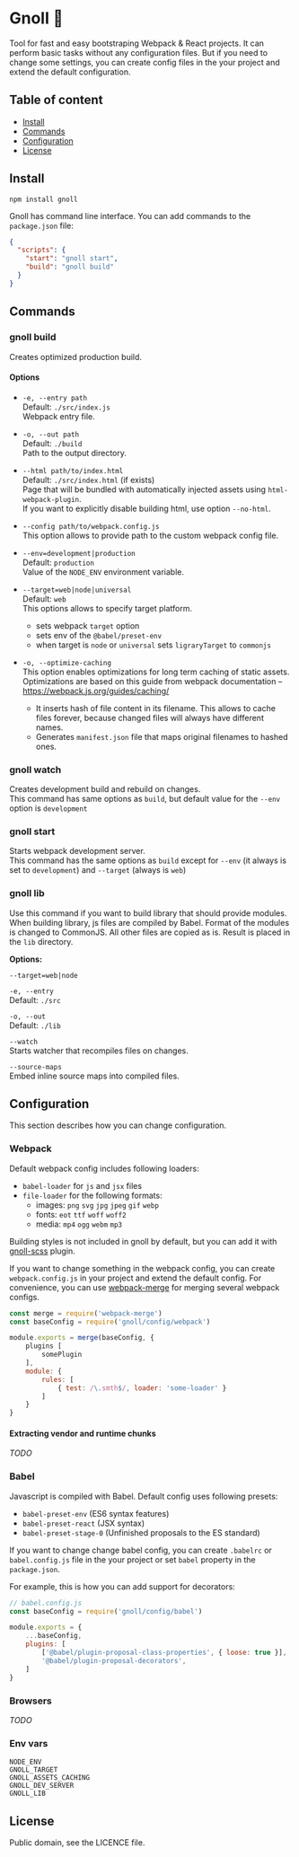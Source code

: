 # Gnoll :japanese_ogre:

Tool for fast and easy bootstraping Webpack & React projects. 
It can perform basic tasks without any configuration files.
But if you need to change some settings, you can create config files 
in the your project and extend the default configuration.

## Table of content

- [Install](#install)
- [Commands](#commands)
- [Configuration](#configuration)
- [License](#license)

## Install

```
npm install gnoll
```

Gnoll has command line interface.
You can add commands to the `package.json` file:

```json
{
  "scripts": {
    "start": "gnoll start",
    "build": "gnoll build"
  }
}
```

## Commands

### gnoll build

Creates optimized production build.

#### Options

- `-e, --entry path`
  <br>
  Default: `./src/index.js`
  <br>
  Webpack entry file.

- `-o, --out path`
  <br>
  Default: `./build`
  <br>
  Path to the output directory.

- `--html path/to/index.html`
  <br>
  Default: `./src/index.html` (if exists)
  <br>
  Page that will be bundled with automatically injected assets 
  using `html-webpack-plugin`.
  <br>
  If you want to explicitly disable building html, use option `--no-html`.

- `--config path/to/webpack.config.js`
  <br>
  This option allows to provide path to the custom webpack config file.

- `--env=development|production`
  <br>
  Default: `production`
  <br>
  Value of the `NODE_ENV` environment variable.

- `--target=web|node|universal`
  <br>
  Default: `web`
  <br>
  This options allows to specify target platform.
  - sets webpack `target` option
  - sets env of the `@babel/preset-env`
  - when target is `node` or `universal` sets `ligraryTarget` to `commonjs`

- `-o, --optimize-caching`
  <br>
  This option enables optimizations for long term caching of static assets.
  <br>
  Optimizations are based on this guide from webpack documentation &ndash;
  https://webpack.js.org/guides/caching/
    - It inserts hash of file content in its filename.
    This allows to cache files forever, because changed files will always have
    different names.
    - Generates `manifest.json` file that maps original filenames to hashed 
	ones.

### gnoll watch

Creates development build and rebuild on changes.
<br>
This command has same options as `build`, but
default value for the `--env` option is `development`

### gnoll start

Starts webpack development server.
<br>
This command has the same options as `build` except for
`--env` (it always is set to `development`) and `--target` (always is `web`)

### gnoll lib

Use this command if you want to build library that should provide modules.
<br>
When building library, js files are compiled by Babel.
Format of the modules is changed to CommonJS.
All other files are copied as is. Result is placed in the `lib` directory.

**Options:**

`--target=web|node`

`-e, --entry`
<br>
Default: `./src`

`-o, --out`
<br>
Default: `./lib`

`--watch`
<br>
Starts watcher that recompiles files on changes.

`--source-maps`
<br>
Embed inline source maps into compiled files.

## Configuration

This section describes how you can change configuration.

### Webpack

Default webpack config includes following loaders:

- `babel-loader` for `js` and `jsx` files
- `file-loader` for the following formats:
	- images: `png` `svg` `jpg` `jpeg` `gif` `webp`
	- fonts: `eot` `ttf` `woff` `woff2`
	- media: `mp4` `ogg` `webm` `mp3`

Building styles is not included in gnoll by default, but you can add it with 
[gnoll-scss](https://github.com/sunflowerdeath/gnoll/tree/master/packages/gnoll-scss) plugin.

If you want to change something in the webpack config, you can create
`webpack.config.js` in your project and extend the default config.
For convenience, you can use 
[webpack-merge](https://github.com/survivejs/webpack-merge)
for merging several webpack configs.

```js
const merge = require('webpack-merge')
const baseConfig = require('gnoll/config/webpack')

module.exports = merge(baseConfig, {
    plugins [
        somePlugin
    ],
    module: {
        rules: [
            { test: /\.smth$/, loader: 'some-loader' }
        ]
    }
}
```

#### Extracting vendor and runtime chunks

_TODO_

### Babel

Javascript is compiled with Babel.
Default config uses following presets:
- `babel-preset-env` (ES6 syntax features)
- `babel-preset-react` (JSX syntax)
- `babel-preset-stage-0` (Unfinished proposals to the ES standard)

If you want to change change babel config, you can create `.babelrc` or
`babel.config.js` file in the your project or set `babel` property 
in the `package.json`.

For example, this is how you can add support for decorators:
```js
// babel.config.js
const baseConfig = require('gnoll/config/babel')

module.exports = {
    ...baseConfig,
    plugins: [
        ['@babel/plugin-proposal-class-properties', { loose: true }],
        '@babel/plugin-proposal-decorators',
    ]
}
```

### Browsers

_TODO_

### Env vars

```
NODE_ENV
GNOLL_TARGET
GNOLL_ASSETS_CACHING
GNOLL_DEV_SERVER
GNOLL_LIB
```

## License

Public domain, see the LICENCE file.

